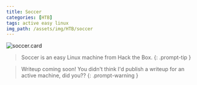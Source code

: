 ```yaml
---
title: Soccer
categories: [HTB]
tags: active easy linux
img_path: /assets/img/HTB/soccer
---
```


![soccer.card](Soccer.png)

> Soccer is an easy Linux machine from Hack the Box. 
{: .prompt-tip }

> Writeup coming soon! You didn't think I'd publish a writeup for an active machine, did you??
{: .prompt-warning }